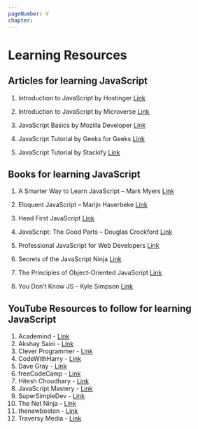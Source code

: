 ```yaml
---
pageNumber: V
chapter: 
---
```

# Learning Resources
## Articles for learning JavaScript 


1. Introduction to JavaScript by Hostinger [Link](https://www.hostinger.com/tutorials/what-is-javascript)

2. Introduction to JavaScript by Microverse [Link](https://www.microverse.org/blog/introduction-to-javascript-a-guide-for-beginners)

3. 	JavaScript Basics by Mozilla Developer [Link](https://developer.mozilla.org/en-US/docs/Learn/Getting_started_with_the_web/JavaScript_basics)

4. JavaScript Tutorial by Geeks for Geeks [Link](https://www.geeksforgeeks.org/javascript/)

5. JavaScript Tutorial by Stackify [Link]( https://stackify.com/learn-javascript-tutorials/)

## Books for learning JavaScript  

1. A Smarter Way to Learn JavaScript – Mark Myers [Link](https://www.amazon.in/Smarter-Way-Learn-JavaScript-technology-ebook/dp/B00H1W9I6C)

2. Eloquent JavaScript – Marijn Haverbeke [Link](https://www.amazon.in/Eloquent-JavaScript-3rd-Introduction-Programming-ebook/dp/B07C96Q217)

3. Head First JavaScript [Link](https://www.amazon.com/Head-First-JavaScript-Programming-Brain-Friendly/dp/144934013X?tag=javamysqlanta-20)

4. JavaScript: The Good Parts – Douglas Crockford [Link](https://www.amazon.in/Javascript-Good-Parts-D-Crockford/dp/0596517742)

5. Professional JavaScript for Web Developers [Link](https://www.amazon.com/dp/1118026691)

6.  Secrets of the JavaScript Ninja [Link](https://www.amazon.com/Secrets-JavaScript-Ninja-John-Resig/dp/193398869X?tag=javamysqlanta-20)

7.  The Principles of Object-Oriented JavaScript [Link](https://www.amazon.com/Principles-Object-Oriented-JavaScript-Nicholas-Zakas/dp/1593275404?tag=javamysqlanta-20)

8. You Don’t Know JS – Kyle Simpson [Link](https://www.amazon.in/You-Dont-Know-Set-Volumes/dp/9352136268)

## YouTube Resources to follow for learning JavaScript  

1. Academind - [Link]( https://www.youtube.com/c/Academind)
2. Akshay Saini - [Link](https://www.youtube.com/@akshaymarch7)
3. Clever Programmer - [Link](https://www.youtube.com/@CleverProgrammer)
4. CodeWithHarry - [Link](https://www.youtube.com/c/CodeWithHarry)
5. Dave Gray - [Link](https://www.youtube.com/@DaveGrayTeachesCode)
6. freeCodeCamp - [Link](https://www.youtube.com/c/Freecodecamp)
7. Hitesh Choudhary - [Link](https://www.youtube.com/@HiteshChoudharydotcom)
8. JavaScript Mastery - [Link](https://www.youtube.com/@javascriptmastery)
9. SuperSimpleDev - [Link](https://www.youtube.com/@SuperSimpleDev)
10. The Net Ninja - [Link](https://www.youtube.com/channel/UCW5YeuERMmlnqo4oq8vwUpg)
11. thenewboston - [Link](https://www.youtube.com/@thenewboston)
12. Traversy Media - [Link](https://www.youtube.com/user/TechGuyWeb)
